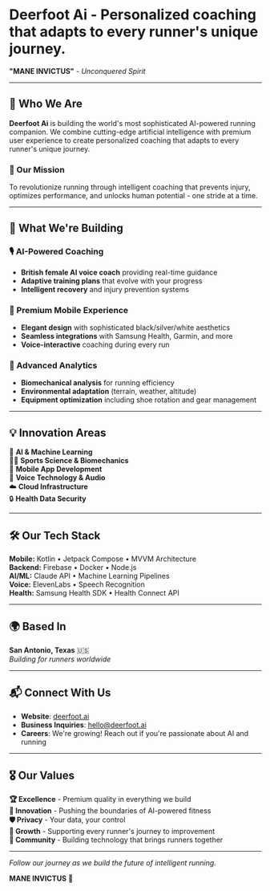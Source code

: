 #  Deerfoot Ai - Personalized coaching that adapts to every runner's unique journey.

**"MANE INVICTUS"** - *Unconquered Spirit*

---

## 🎯 **Who We Are**

**Deerfoot Ai** is building the world's most sophisticated AI-powered running companion. We combine cutting-edge artificial intelligence with premium user experience to create personalized coaching that adapts to every runner's unique journey.

### **🌟 Our Mission**
To revolutionize running through intelligent coaching that prevents injury, optimizes performance, and unlocks human potential - one stride at a time.

---

## 🚀 **What We're Building**

### **🎙️ AI-Powered Coaching**
- **British female AI voice coach** providing real-time guidance
- **Adaptive training plans** that evolve with your progress  
- **Intelligent recovery** and injury prevention systems

### **📱 Premium Mobile Experience**
- **Elegant design** with sophisticated black/silver/white aesthetics
- **Seamless integrations** with Samsung Health, Garmin, and more
- **Voice-interactive** coaching during every run

### **🔬 Advanced Analytics**
- **Biomechanical analysis** for running efficiency
- **Environmental adaptation** (terrain, weather, altitude)
- **Equipment optimization** including shoe rotation and gear management

---

## 💡 **Innovation Areas**

🧠 **AI & Machine Learning**  
🏃‍♀️ **Sports Science & Biomechanics**  
📱 **Mobile App Development**  
🎵 **Voice Technology & Audio**  
☁️ **Cloud Infrastructure**  
🔒 **Health Data Security**

---

## 🛠️ **Our Tech Stack**

**Mobile:** Kotlin • Jetpack Compose • MVVM Architecture  
**Backend:** Firebase • Docker • Node.js  
**AI/ML:** Claude API • Machine Learning Pipelines  
**Voice:** ElevenLabs • Speech Recognition  
**Health:** Samsung Health SDK • Health Connect API  

---

## 🌍 **Based In**
**San Antonio, Texas** 🇺🇸  
*Building for runners worldwide*

---

## 📬 **Connect With Us**

- **Website**: [deerfoot.ai](https://deerfoot.ai)
- **Business Inquiries**: hello@deerfoot.ai
- **Careers**: We're growing! Reach out if you're passionate about AI and running

---

## 🎖️ **Our Values**

**🏆 Excellence** - Premium quality in everything we build  
**🔬 Innovation** - Pushing the boundaries of AI-powered fitness  
**🛡️ Privacy** - Your data, your control  
**🌱 Growth** - Supporting every runner's journey to improvement  
**🤝 Community** - Building technology that brings runners together  

---

*Follow our journey as we build the future of intelligent running.*

**MANE INVICTUS** 🦌
